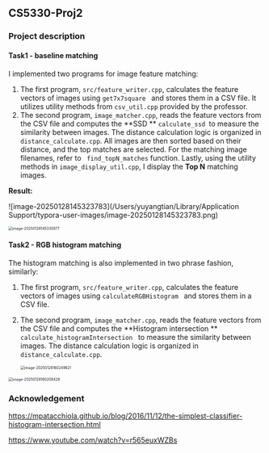 ## CS5330-Proj2

### Project description

#### Task1 - baseline matching

I implemented two programs for image feature matching:

1. The first program, `src/feature_writer.cpp`, calculates the feature vectors of images using `get7x7square ` and stores them in a CSV file. It utilizes utility methods from `csv_util.cpp` provided by the professor.
2. The second program,  `image_matcher.cpp`,  reads the feature vectors from the CSV file and computes the **SSD ** `calculate_ssd `to measure the similarity between images. The distance calculation logic is organized in `distance_calculate.cpp`. All images are then sorted based on their distance, and the top matches are selected. For the matching image filenames, refer to ` find_topN_matches` function. Lastly, using the utility methods in `image_display_util.cpp`, I display the **Top N** matching images.

**Result:**

![image-20250128145323783](/Users/yuyangtian/Library/Application Support/typora-user-images/image-20250128145323783.png)

<img src="/Users/yuyangtian/Library/Application Support/typora-user-images/image-20250128145330877.png" alt="image-20250128145330877" style="zoom:50%;" />

#### Task2 - RGB histogram matching

The histogram matching is also implemented in two phrase fashion, similarly:

1. The first program, `src/feature_writer.cpp`, calculates the feature vectors of images using `calculateRGBHistogram ` and stores them in a CSV file. 

2. The second program,  `image_matcher.cpp`,  reads the feature vectors from the CSV file and computes the **Histogram intersection ** `calculate_histogramIntersection ` to measure the similarity between images. The distance calculation logic is organized in `distance_calculate.cpp`.

   <img src="/Users/yuyangtian/Library/Application Support/typora-user-images/image-20250128160249621.png" alt="image-20250128160249621" style="zoom:50%;" />

<img src="/Users/yuyangtian/Library/Application Support/typora-user-images/image-20250128160209428.png" alt="image-20250128160209428" style="zoom: 50%;" />

### Acknowledgement

https://mpatacchiola.github.io/blog/2016/11/12/the-simplest-classifier-histogram-intersection.html

https://www.youtube.com/watch?v=r565euxWZBs